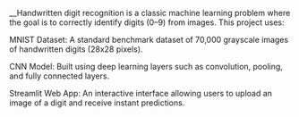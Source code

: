 __Handwritten digit recognition is a classic machine learning problem where the goal is to correctly identify digits (0–9) from images.
This project uses:

MNIST Dataset: A standard benchmark dataset of 70,000 grayscale images of handwritten digits (28x28 pixels).

CNN Model: Built using deep learning layers such as convolution, pooling, and fully connected layers.

Streamlit Web App: An interactive interface allowing users to upload an image of a digit and receive instant predictions.
